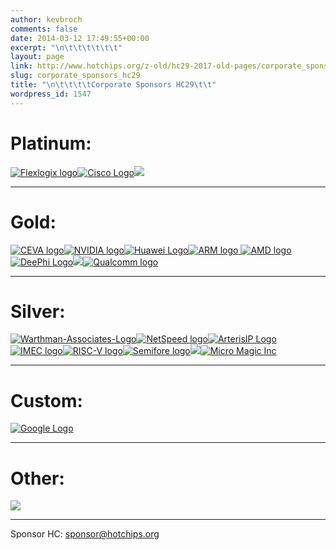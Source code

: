```yaml
---
author: kevbroch
comments: false
date: 2014-03-12 17:49:55+00:00
excerpt: "\n\t\t\t\t\t\t"
layout: page
link: http://www.hotchips.org/z-old/hc29-2017-old-pages/corporate_sponsors_hc29/
slug: corporate_sponsors_hc29
title: "\n\t\t\t\tCorporate Sponsors HC29\t\t"
wordpress_id: 1547
---
```



				

# **Platinum:**
[![Flexlogix logo](http://www.hotchips.org/wp-content/uploads/2016/02/flexlogic_200x63.jpg)](http://www.flex-logix.com/)[![Cisco Logo](http://www.hotchips.org/wp-content/uploads/2014/03/Cisco_Logo_RGB_Screen_2color_200x106.png)](http://www.cisco.com/)[![](http://www.hotchips.org/wp-content/uploads/2013/04/intel_rgb_200px.png)](http://intel.com)





* * *





# **Gold:**
[![CEVA logo](http://www.hotchips.org/wp-content/uploads/2014/03/CEVA_logo_no_tag-CMYK_150px.png)](http://www.ceva-dsp.com/)[![NVIDIA logo](http://www.hotchips.org/wp-content/uploads/2014/03/NVLogo_2D_150.jpg)](https://www.nvidia.com)[![Huawei Logo](http://www.hotchips.org/wp-content/uploads/2014/03/Huawei_Logo_150px.jpg)](http://www.huawei.com/)[![ARM logo](http://www.hotchips.org/wp-content/uploads/2014/03/Arm_logo_blue_150px.png)](https://www.arm.com/)[ ](http://www.arm.com/)[![AMD logo](http://www.hotchips.org/wp-content/uploads/2014/03/53863A_AMD_E_Blk_RGB_150px.png)](https://amd.com)[![DeePhi Logo](http://www.hotchips.org/wp-content/uploads/2014/03/DeePhi-logo_150px.jpg)](http://www.deephi.com/)[![](http://www.hotchips.org/wp-content/uploads/2014/03/achronix_logo_150px.png)](https://www.achronix.com/)[![Qualcomm logo](http://www.hotchips.org/wp-content/uploads/2014/03/master-QC-logo-cp_150px.png)](https://www.qualcomm.com/)





* * *





# **Silver:**
[![Warthman-Associates-Logo](http://www.hotchips.org/wp-content/uploads/2016/02/Warthman-Associates-Logo-18_transparent_130x78p.png)](http://www.warthman.com/)[![NetSpeed logo](http://www.hotchips.org/wp-content/uploads/2014/03/NetSpeed-NewLogo_100px.jpg)](http://www.netspeedsystems.com/)[![ArterisIP Logo](http://www.hotchips.org/wp-content/uploads/2014/03/ArterisIP-logo-col-trans-100px.png)](http://www.arteris.com/)[![IMEC logo](http://www.hotchips.org/wp-content/uploads/2014/03/imec_rgb_pos_100px.jpg)](http://www.imec-int.com/)[![RISC-V logo](http://www.hotchips.org/wp-content/uploads/2014/03/risc-v-tall-hres_cropped_100px.png)](https://riscv.org/)[![Semifore logo](http://www.hotchips.org/wp-content/uploads/2014/03/20170614_semifore-100x100.jpg)](http://semifore.com)[![](http://www.hotchips.org/wp-content/uploads/2014/03/Algo-Font-Fix_with_Text-Med_Resolution-JPG_100px.jpg)](http://algo-logic.com/)[![Micro Magic Inc](http://www.hotchips.org/wp-content/uploads/2014/03/MMI-Logo-100w.jpg)](www.micromagic.com)





* * *





# **Custom:**
[![Google Logo](http://www.hotchips.org/wp-content/uploads/2017/03/Google-Logo_Color_100px.png)](https://google.com)





* * *





# **Other:**
[![](http://www.hotchips.org/wp-content/uploads/2014/03/CC-logo-2013_stacked_50px-1.jpg)](http://circuitcellar.com/)





* * *



Sponsor HC: [sponsor@hotchips.org](mailto:sponsor@hotchips.org)		
